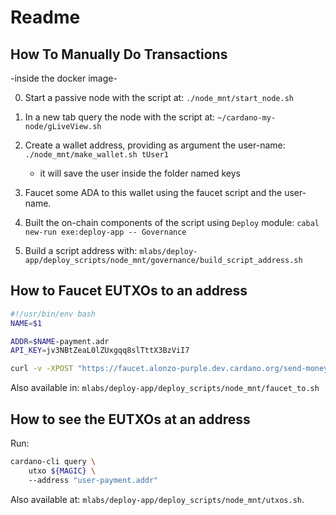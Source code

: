 # Readme

## How To Manually Do Transactions

-inside the docker image-

0. Start a passive node with the script at:
   `./node_mnt/start_node.sh`

1. In a new tab query the node with the script at:
   `~/cardano-my-node/gLiveView.sh`

2. Create a wallet address, providing as argument the user-name:
   `./node_mnt/make_wallet.sh tUser1`
     - it will save the user inside the folder named keys

3. Faucet some ADA to this wallet using the faucet script and the user-name.

4. Built the on-chain components of the script using `Deploy` module:
   `cabal new-run exe:deploy-app -- Governance`

5. Build a script address with:
   `mlabs/deploy-app/deploy_scripts/node_mnt/governance/build_script_address.sh`

## How to Faucet EUTXOs to an address

```bash
#!/usr/bin/env bash
NAME=$1

ADDR=$NAME-payment.adr
API_KEY=jv3NBtZeaL0lZUxgqq8slTttX3BzViI7

curl -v -XPOST "https://faucet.alonzo-purple.dev.cardano.org/send-money/$ADDR?apiKey=$API_KEY"
```

Also available in: `mlabs/deploy-app/deploy_scripts/node_mnt/faucet_to.sh`


## How to see the EUTXOs at an address

Run:

```bash
cardano-cli query \
    utxo ${MAGIC} \ 
    --address "user-payment.addr"
```

Also available at:
    `mlabs/deploy-app/deploy_scripts/node_mnt/utxos.sh`.
